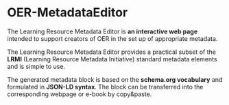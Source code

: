 # OER-MetadataEditor

The Learning Resource Metadata Editor is **an interactive web page** intended to support creators of OER in the set up of appropriate metadata.

The Learning Resource Metadata Editor provides a practical subset of the **LRMI** (Learning Resource Metadata Initiative) standard metadata elements and is simple to use.

The generated metadata block is based on the **schema.org vocabulary** and formulated in **JSON-LD syntax**. The block can be transferred into the corresponding webpage or e-book by copy&paste.
